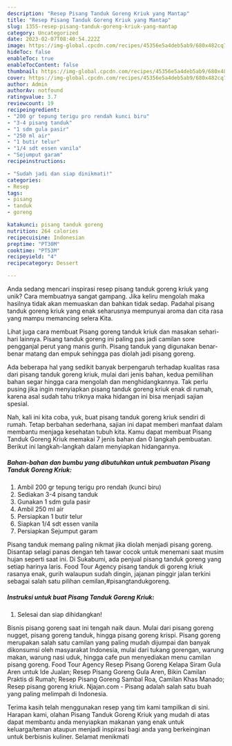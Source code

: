```yaml
---
description: "Resep Pisang Tanduk Goreng Kriuk yang Mantap"
title: "Resep Pisang Tanduk Goreng Kriuk yang Mantap"
slug: 1355-resep-pisang-tanduk-goreng-kriuk-yang-mantap
category: Uncategorized
date: 2023-02-07T08:40:54.222Z
image: https://img-global.cpcdn.com/recipes/45356e5a4deb5ab9/680x482cq70/pisang-tanduk-goreng-kriuk-foto-resep-utama.jpg
hideToc: false
enableToc: true
enableTocContent: false
thumbnail: https://img-global.cpcdn.com/recipes/45356e5a4deb5ab9/680x482cq70/pisang-tanduk-goreng-kriuk-foto-resep-utama.jpg
cover: https://img-global.cpcdn.com/recipes/45356e5a4deb5ab9/680x482cq70/pisang-tanduk-goreng-kriuk-foto-resep-utama.jpg
author: Admin
authorAv: notfound
ratingvalue: 3.7
reviewcount: 19
recipeingredient:
- "200 gr tepung terigu pro rendah kunci biru"
- "3-4 pisang tanduk"
- "1 sdm gula pasir"
- "250 ml air"
- "1 butir telur"
- "1/4 sdt essen vanila"
- "Sejumput garam"
recipeinstructions:

- "Sudah jadi dan siap dinikmati!"
categories:
- Resep
tags:
- pisang
- tanduk
- goreng

katakunci: pisang tanduk goreng 
nutrition: 264 calories
recipecuisine: Indonesian
preptime: "PT30M"
cooktime: "PT53M"
recipeyield: "4"
recipecategory: Dessert

---
```





Anda sedang mencari inspirasi resep pisang tanduk goreng kriuk yang unik? Cara membuatnya sangat gampang. Jika keliru mengolah maka hasilnya tidak akan memuaskan dan bahkan tidak sedap. Padahal pisang tanduk goreng kriuk yang enak seharusnya mempunyai aroma dan cita rasa yang mampu memancing selera Kita.





Lihat juga cara membuat Pisang goreng tanduk kriuk dan masakan sehari-hari lainnya. Pisang tanduk goreng ini paling pas jadi camilan sore pengganjal perut yang manis gurih. Pisang tanduk yang digunakan benar-benar matang dan empuk sehingga pas diolah jadi pisang goreng.

Ada beberapa hal yang sedikit banyak berpengaruh terhadap kualitas rasa dari pisang tanduk goreng kriuk, mulai dari jenis bahan, kedua pemilihan bahan segar hingga cara mengolah dan menghidangkannya. Tak perlu pusing jika ingin menyiapkan pisang tanduk goreng kriuk enak di rumah, karena asal sudah tahu triknya maka hidangan ini bisa menjadi sajian spesial.






Nah, kali ini kita coba, yuk, buat pisang tanduk goreng kriuk sendiri di rumah. Tetap berbahan sederhana, sajian ini dapat memberi manfaat dalam membantu menjaga kesehatan tubuh kita. Kamu dapat membuat Pisang Tanduk Goreng Kriuk memakai 7 jenis bahan dan 0 langkah pembuatan. Berikut ini langkah-langkah dalam menyiapkan hidangannya.

<!--inarticleads1-->

##### Bahan-bahan dan bumbu yang dibutuhkan untuk pembuatan Pisang Tanduk Goreng Kriuk:

1. Ambil 200 gr tepung terigu pro rendah (kunci biru)
1. Sediakan 3-4 pisang tanduk
1. Gunakan 1 sdm gula pasir
1. Ambil 250 ml air
1. Persiapkan 1 butir telur
1. Siapkan 1/4 sdt essen vanila
1. Persiapkan Sejumput garam


Pisang tanduk memang paling nikmat jika diolah menjadi pisang goreng. Disantap selagi panas dengan teh tawar cocok untuk menemani saat musim hujan seperti saat ini. Di Sukabumi, ada penjual pisang tanduk goreng yang setiap harinya laris. Food Tour Agency pisang tanduk di goreng kriuk rasanya enak, gurih walaupun sudah dingin, jajanan pinggir jalan terkini sebagai salah satu pilihan cemilan,#pisangtandukgoreng. 

<!--inarticleads2-->

##### Instruksi untuk buat Pisang Tanduk Goreng Kriuk:


1. Selesai dan siap dihidangkan!

Bisnis pisang goreng saat ini tengah naik daun. Mulai dari pisang goreng nugget, pisang goreng tanduk, hingga pisang goreng krispi. Pisang goreng merupakan salah satu camilan yang paling mudah dijumpai dan banyak dikonsumsi oleh masyarakat Indonesia, mulai dari tukang gorengan, warung makan, warung nasi uduk, hingga cafe pun menyediakan menu camilan pisang goreng. Food Tour Agency Resep Pisang Goreng Kelapa Siram Gula Aren untuk Ide Jualan; Resep Pisang Goreng Gula Aren, Bikin Camilan Praktis di Rumah; Resep Pisang Goreng Sambal Roa, Camilan Khas Manado; Resep pisang goreng kriuk. Njajan.com - Pisang adalah salah satu buah yang paling melimpah di Indonesia. 

Terima kasih telah menggunakan resep yang tim kami tampilkan di sini. Harapan kami, olahan Pisang Tanduk Goreng Kriuk yang mudah di atas dapat membantu anda menyiapkan makanan yang enak untuk keluarga/teman ataupun menjadi inspirasi bagi anda yang berkeinginan untuk berbisnis kuliner. Selamat menikmati
